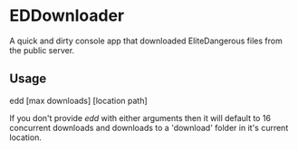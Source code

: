# EDDownloader

A quick and dirty console app that downloaded EliteDangerous files from the public server.

## Usage

edd [max downloads] [location path]

If you don't provide _edd_ with either arguments then it will default to 16 concurrent downloads and downloads to a 'download' folder in it's current location.
